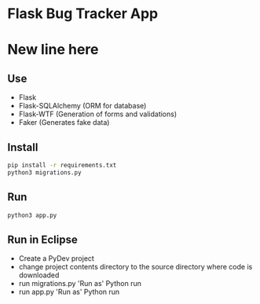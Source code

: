 # Flask Bug Tracker App
# New line here
## Use

* Flask
* Flask-SQLAlchemy (ORM for database)
* Flask-WTF (Generation of forms and validations)
* Faker (Generates fake data)

## Install

```bash
pip install -r requirements.txt
python3 migrations.py
```
## Run

```bash
python3 app.py
```
## Run in Eclipse
* Create a PyDev project 
* change project contents directory to the source directory where code is downloaded
* run migrations.py 'Run as' Python run
* run app.py 'Run as' Python run



